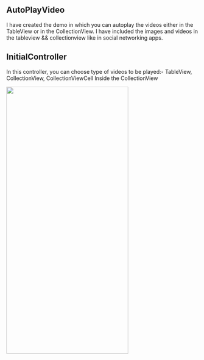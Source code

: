 ## AutoPlayVideo
I have created the demo in which you can autoplay the videos either in the TableView or in the CollectionView.
I have included the images and videos in the tableview && collectionview like in social networking apps.

## InitialController
In this controller, you can choose type of videos to be played:- TableView, CollectionView, CollectionViewCell Inside the CollectionView

<img src="https://user-images.githubusercontent.com/11526089/60808389-cd723300-a1a5-11e9-87a6-7c8efbf679aa.jpeg" width="320" height="700">

